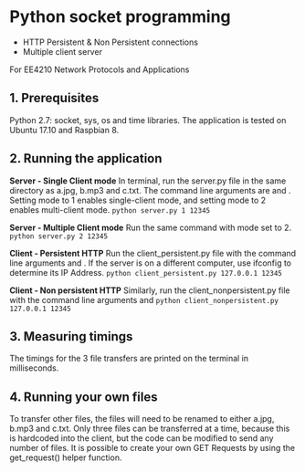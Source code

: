 # Python socket programming
- HTTP Persistent & Non Persistent connections
- Multiple client server

For EE4210 Network Protocols and Applications

## 1. Prerequisites
Python 2.7: socket, sys, os and time libraries. 
The application is tested on Ubuntu 17.10 and Raspbian 8.

## 2. Running the application
**Server - Single Client mode**
In terminal, run the server.py file in the same directory as a.jpg, b.mp3 and c.txt. The command line arguments are <Mode> and <Port number>. Setting mode to 1 enables single-client mode, and setting mode to 2 enables multi-client mode.
`python server.py 1 12345`

**Server - Multiple Client mode**
Run the same command with mode set to 2.
`python server.py 2 12345`

**Client - Persistent HTTP**
Run the client_persistent.py file with the command line arguments <IP Address> and <Port number>. If the server is on a different computer, use ifconfig to determine its IP Address.
`python client_persistent.py 127.0.0.1 12345`


**Client - Non persistent HTTP**
Similarly, run the client_nonpersistent.py file with the command line arguments <IP Address> and <Port number>
`python client_nonpersistent.py 127.0.0.1 12345`


## 3. Measuring timings
The timings for the 3 file transfers are printed on the terminal in milliseconds.

## 4. Running your own files 
To transfer other files, the files will need to be renamed to either a.jpg, b.mp3 and c.txt. Only three files can be transferred at a time, because this is hardcoded into the client, but the code can be modified to send any number of files. It is possible to create your own GET Requests by using the get_request() helper function. 
